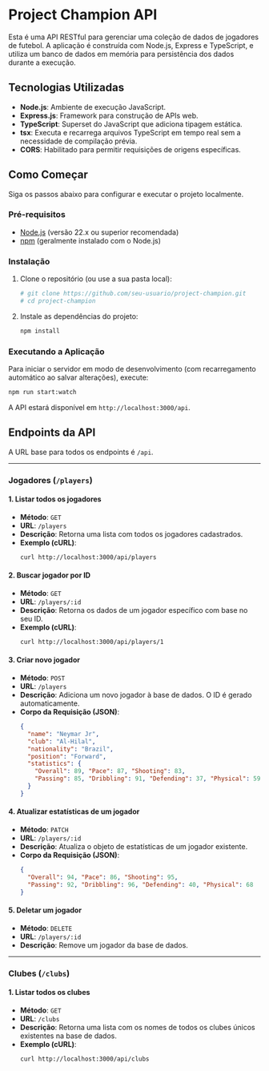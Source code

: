 # Project Champion API

Esta é uma API RESTful para gerenciar uma coleção de dados de jogadores de futebol. A aplicação é construída com Node.js, Express e TypeScript, e utiliza um banco de dados em memória para persistência dos dados durante a execução.

## Tecnologias Utilizadas

- **Node.js**: Ambiente de execução JavaScript.
- **Express.js**: Framework para construção de APIs web.
- **TypeScript**: Superset do JavaScript que adiciona tipagem estática.
- **tsx**: Executa e recarrega arquivos TypeScript em tempo real sem a necessidade de compilação prévia.
- **CORS**: Habilitado para permitir requisições de origens específicas.

## Como Começar

Siga os passos abaixo para configurar e executar o projeto localmente.

### Pré-requisitos

- [Node.js](https://nodejs.org/) (versão 22.x ou superior recomendada)
- [npm](https://www.npmjs.com/) (geralmente instalado com o Node.js)

### Instalação

1. Clone o repositório (ou use a sua pasta local):
   ```bash
   # git clone https://github.com/seu-usuario/project-champion.git
   # cd project-champion
   ```

2. Instale as dependências do projeto:
   ```bash
   npm install
   ```

### Executando a Aplicação

Para iniciar o servidor em modo de desenvolvimento (com recarregamento automático ao salvar alterações), execute:

```bash
npm run start:watch
```

A API estará disponível em `http://localhost:3000/api`.

## Endpoints da API

A URL base para todos os endpoints é `/api`.

---

### Jogadores (`/players`)

#### 1. Listar todos os jogadores

- **Método**: `GET`
- **URL**: `/players`
- **Descrição**: Retorna uma lista com todos os jogadores cadastrados.
- **Exemplo (cURL)**:
  ```bash
  curl http://localhost:3000/api/players
  ```

#### 2. Buscar jogador por ID

- **Método**: `GET`
- **URL**: `/players/:id`
- **Descrição**: Retorna os dados de um jogador específico com base no seu ID.
- **Exemplo (cURL)**:
  ```bash
  curl http://localhost:3000/api/players/1
  ```

#### 3. Criar novo jogador

- **Método**: `POST`
- **URL**: `/players`
- **Descrição**: Adiciona um novo jogador à base de dados. O ID é gerado automaticamente.
- **Corpo da Requisição (JSON)**:
  ```json
  {
    "name": "Neymar Jr",
    "club": "Al-Hilal",
    "nationality": "Brazil",
    "position": "Forward",
    "statistics": {
      "Overall": 89, "Pace": 87, "Shooting": 83,
      "Passing": 85, "Dribbling": 91, "Defending": 37, "Physical": 59
    }
  }
  ```

#### 4. Atualizar estatísticas de um jogador

- **Método**: `PATCH`
- **URL**: `/players/:id`
- **Descrição**: Atualiza o objeto de estatísticas de um jogador existente.
- **Corpo da Requisição (JSON)**:
  ```json
  {
    "Overall": 94, "Pace": 86, "Shooting": 95,
    "Passing": 92, "Dribbling": 96, "Defending": 40, "Physical": 68
  }
  ```

#### 5. Deletar um jogador

- **Método**: `DELETE`
- **URL**: `/players/:id`
- **Descrição**: Remove um jogador da base de dados.

---

### Clubes (`/clubs`)

#### 1. Listar todos os clubes

- **Método**: `GET`
- **URL**: `/clubs`
- **Descrição**: Retorna uma lista com os nomes de todos os clubes únicos existentes na base de dados.
- **Exemplo (cURL)**:
  ```bash
  curl http://localhost:3000/api/clubs
  ```